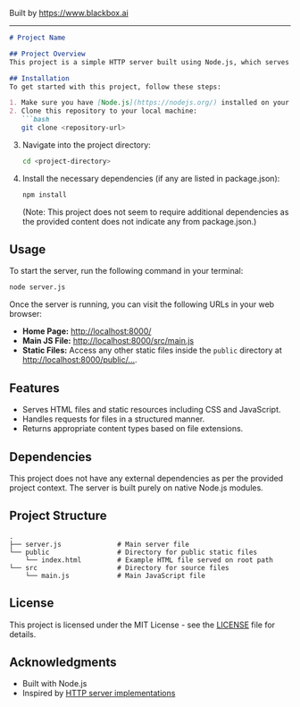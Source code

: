 
Built by https://www.blackbox.ai

---

```markdown
# Project Name

## Project Overview
This project is a simple HTTP server built using Node.js, which serves static files from a `public` directory as well as JavaScript files from a `src` directory. It is designed to handle requests for HTML, JavaScript, CSS, and JSON files.

## Installation
To get started with this project, follow these steps:

1. Make sure you have [Node.js](https://nodejs.org/) installed on your machine.
2. Clone this repository to your local machine:
   ```bash
   git clone <repository-url>
   ```
3. Navigate into the project directory:
   ```bash
   cd <project-directory>
   ```
4. Install the necessary dependencies (if any are listed in package.json):
   ```bash
   npm install
   ```
   (Note: This project does not seem to require additional dependencies as the provided content does not indicate any from package.json.)

## Usage
To start the server, run the following command in your terminal:

```bash
node server.js
```

Once the server is running, you can visit the following URLs in your web browser:
- **Home Page:** [http://localhost:8000/](http://localhost:8000/)
- **Main JS File:** [http://localhost:8000/src/main.js](http://localhost:8000/src/main.js)
- **Static Files:** Access any other static files inside the `public` directory at [http://localhost:8000/public/...](http://localhost:8000/public/...).

## Features
- Serves HTML files and static resources including CSS and JavaScript.
- Handles requests for files in a structured manner.
- Returns appropriate content types based on file extensions.

## Dependencies
This project does not have any external dependencies as per the provided project context. The server is built purely on native Node.js modules.

## Project Structure
```
.
├── server.js              # Main server file
└── public                 # Directory for public static files
    └── index.html         # Example HTML file served on root path
└── src                    # Directory for source files
    └── main.js            # Main JavaScript file
```

## License
This project is licensed under the MIT License - see the [LICENSE](LICENSE) file for details.

## Acknowledgments
- Built with Node.js
- Inspired by [HTTP server implementations](https://nodejs.org/en/docs/guides/anatomy-of-an-http-application/)
```